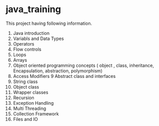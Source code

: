 # java_training

This project having following information.
1. Java introduction
2. Variabls and Data Types
3. Operators
4. Flow controls 
5. Loops  
6. Arrays
7. Object oriented programming concepts ( object , class, inheritance, Encapsulation, abstraction, polymorphism)
8. Access Modifiers
9 Abstract class and interfaces
10. String class
11. Object class
12. Wrapper classes
13. Recursion
14. Exception Handling
15. Multi Threading
16. Collection Framework
17. Files and IO
